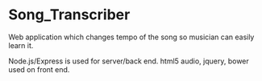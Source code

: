 # Song_Transcriber
Web application which changes tempo of the song so musician can easily learn it.

Node.js/Express is used for server/back end.
html5 audio, jquery, bower used on front end.

